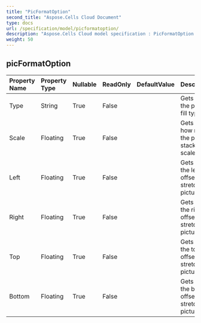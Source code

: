 ```yaml
---
title: "PicFormatOption"
second_title: "Aspose.Cells Cloud Document"
type: docs
url: /specification/model/picformatoption/
description: "Aspose.Cells Cloud model specification : PicFormatOption. Effortlessly handle Excel and other spreadsheet documents with features like opening, generating, editing, splitting, merging, comparing, and converting."
weight: 50
---
```


## **picFormatOption**

 

| Property Name | Property Type | Nullable |  ReadOnly | DefaultValue | Description | 
| :- | :- | :- |:- |  :- | :- |
| Type | String | True |  False |  | Gets or sets the picture fill type.  |  
| Scale | Floating | True |  False |  | Gets or sets how many the picture stack and scale with.  |  
| Left | Floating | True |  False |  | Gets or sets the left offset for stretching picture.  |  
| Right | Floating | True |  False |  | Gets or sets the right offset for stretching picture.  |  
| Top | Floating | True |  False |  | Gets or sets the top offset for stretching picture.  |  
| Bottom | Floating | True |  False |  | Gets or sets the bottom offset for stretching picture.  |  

